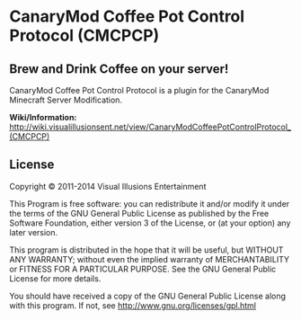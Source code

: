 CanaryMod Coffee Pot Control Protocol (CMCPCP)
====================

Brew and Drink Coffee on your server!
---------

CanaryMod Coffee Pot Control Protocol is a plugin for the CanaryMod Minecraft Server Modification.

<b>Wiki/Information:</b> http://wiki.visualillusionsent.net/view/CanaryModCoffeePotControlProtocol_(CMCPCP)

License
---------

Copyright &copy; 2011-2014 Visual Illusions Entertainment
  
This Program is free software: you can redistribute it and/or modify
it under the terms of the GNU General Public License as published by
the Free Software Foundation, either version 3 of the License, or
(at your option) any later version.

This program is distributed in the hope that it will be useful,
but WITHOUT ANY WARRANTY; without even the implied warranty of
MERCHANTABILITY or FITNESS FOR A PARTICULAR PURPOSE.  See the
GNU General Public License for more details.

You should have received a copy of the GNU General Public License
along with this program.  If not, see http://www.gnu.org/licenses/gpl.html
